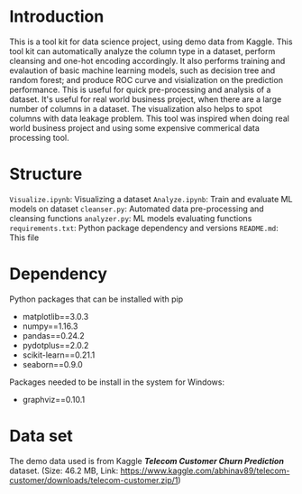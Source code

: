 # Introduction
This is a tool kit for data science project, using demo data from Kaggle. This tool kit can automatically analyze the column type in a dataset, perform cleansing and one-hot encoding accordingly. It also performs training and evalaution of basic machine learning models, such as decision tree and random forest; and produce ROC curve and visialization on the prediction performance.
This is useful for quick pre-processing and analysis of a dataset. It's useful for real world business project, when there are a large number of columns in a dataset. The visualization also helps to spot columns with data leakage problem. This tool was inspired when doing real world business project and using some expensive commerical data processing tool. 

# Structure
`Visualize.ipynb`: Visualizing a dataset
`Analyze.ipynb`: Train and evaluate ML models on dataset
`cleanser.py`: Automated data pre-processing and cleansing functions
`analyzer.py`: ML models evaluating functions
`requirements.txt`: Python package dependency and versions
`README.md`: This file

# Dependency
Python packages that can be installed with pip
 - matplotlib==3.0.3
 - numpy==1.16.3
 - pandas==0.24.2
 - pydotplus==2.0.2
 - scikit-learn==0.21.1
 - seaborn==0.9.0

Packages needed to be install in the system for Windows:
 - graphviz==0.10.1

# Data set
The demo data used is from Kaggle **_Telecom Customer Churn Prediction_** dataset. (Size: 46.2 MB, Link: https://www.kaggle.com/abhinav89/telecom-customer/downloads/telecom-customer.zip/1)